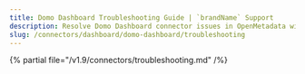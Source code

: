 ```yaml
---
title: Domo Dashboard Troubleshooting Guide | `brandName` Support
description: Resolve Domo Dashboard connector issues in OpenMetadata with expert troubleshooting guides, common error fixes, and step-by-step solutions.
slug: /connectors/dashboard/domo-dashboard/troubleshooting
---
```


{% partial file="/v1.9/connectors/troubleshooting.md" /%}
